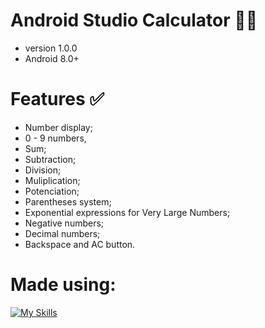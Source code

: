 # Android Studio Calculator 📱🔢
- version 1.0.0
- Android 8.0+

# Features ✅
- Number display;
- 0 - 9 numbers,
- Sum;
- Subtraction;
- Division;
- Muliplication;
- Potenciation;
- Parentheses system;
- Exponential expressions for Very Large Numbers;
- Negative numbers;
- Decimal numbers;
- Backspace and AC button.

# Made using:
[![My Skills](https://skillicons.dev/icons?i=androidstudio,kotlin)](https://skillicons.dev)
